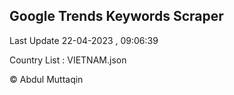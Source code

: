 

## Google Trends Keywords Scraper 
 
Last Update 22-04-2023 , 09:06:39

Country List :
VIETNAM.json



© Abdul Muttaqin 
